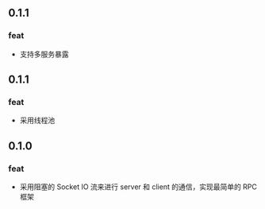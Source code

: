 ## 0.1.1

### feat

- 支持多服务暴露

## 0.1.1

### feat

- 采用线程池

## 0.1.0

### feat

- 采用阻塞的 Socket IO 流来进行 server 和 client 的通信，实现最简单的 RPC 框架